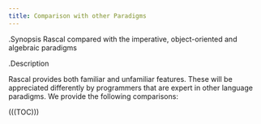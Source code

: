 ```yaml
---
title: Comparison with other Paradigms
---
```


.Synopsis
Rascal compared with the imperative, object-oriented and algebraic paradigms

.Description

Rascal provides both familiar and unfamiliar features. These will be appreciated differently by programmers
that are expert in other language paradigms. We provide the following comparisons:

(((TOC)))
